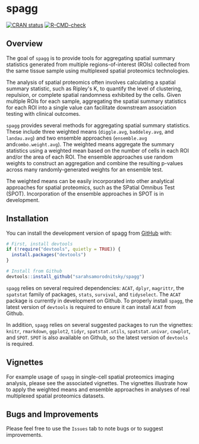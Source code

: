 
<!-- README.md is generated from README.Rmd. Please edit that file -->

# spagg

<!-- badges: start -->

[![CRAN
status](https://www.r-pkg.org/badges/version/spagg)](https://CRAN.R-project.org/package=spagg)
[![R-CMD-check](https://github.com/sarahsamorodnitsky/spagg/actions/workflows/R-CMD-check.yaml/badge.svg)](https://github.com/sarahsamorodnitsky/spagg/actions/workflows/R-CMD-check.yaml)
<!-- badges: end -->

## Overview

The goal of `spagg` is to provide tools for aggregating spatial summary
statistics generated from multiple regions-of-interest (ROIs) collected 
from the same tissue sample using multiplexed spatial proteomics technologies.

The analysis of spatial proteomics often involves calculating a spatial summary
statistic, such as Ripley's K, to quantify the level of clustering, repulsion, or 
complete spatial randomness exhibited by the cells. Given multiple ROIs for each sample,
aggregating the spatial summary statistics for each ROI into a single value can facilitate
downstream association testing with clinical outcomes. 

`spagg` provides several methods for aggregating spatial summary statistics. These include
three weighted means (`diggle.avg`, `baddeley.avg`, and `landau.avg`) and two ensemble
approaches (`ensemble.avg` and`combo.weight.avg`). The weighted means aggregate
the summary statistics using a weighted mean based on the number of cells in each ROI and/or the 
area of each ROI. The ensemble approaches use random weights to construct an aggregation and combine the 
resulting p-values across many randomly-generated weights for an ensemble test. 

The weighted means can be easily incorporated into other analytical approaches for spatial proteomics,
such as the SPatial Omnibus Test (SPOT). Incorporation of the ensemble approaches in SPOT is in development. 

## Installation

You can install the development version of spagg from
[GitHub](https://github.com/) with:

``` r
# First, install devtools
if (!require("devtools", quietly = TRUE)) {
  install.packages("devtools")
}

# Install from Github
devtools::install_github("sarahsamorodnitsky/spagg")
```

`spagg` relies on several required dependencies: `ACAT`, `dplyr`, `magrittr`, the `spatstat` family of packages, `stats`, `survival`, and `tidyselect`. The `ACAT` package is currently in development on Github. To properly install `spagg`, the latest version of `devtools` is required to ensure it can install `ACAT` from Github. 

In addition, `spagg` relies on several suggested packages to run the vignettes: `knitr`, `rmarkdown`, `ggplot2`, `tidyr`, `spatstat.utils`, `spatstat.univar`, `cowplot`, and `SPOT`. `SPOT` is also available on Github, so the latest version of `devtools` is required. 

## Vignettes

For example usage of `spagg` in single-cell spatial proteomics imaging
analysis, please see the associated vignettes. The vignettes illustrate how
to apply the weighted means and ensemble approaches in analyses of real multiplexed
spatial proteomics datasets. 

## Bugs and Improvements

Please feel free to use the `Issues` tab to note bugs or to suggest improvements. 
